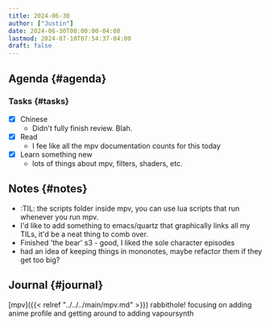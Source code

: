 ```yaml
---
title: 2024-06-30
author: ["Justin"]
date: 2024-06-30T00:00:00-04:00
lastmod: 2024-07-10T07:54:37-04:00
draft: false
---
```


<div class="outline-1 jvc">

## Agenda {#agenda}

<div class="outline-2 jvc">

### Tasks {#tasks}

-   [X] Chinese
    -   Didn't fully finish review. Blah.
-   [X] Read
    -   I fee like all the mpv documentation counts for this today
-   [X] Learn something new
    -   lots of things about mpv, filters, shaders, etc.

</div>

</div>

<div class="outline-1 jvc">

## Notes {#notes}

-   :TIL:  the scripts folder inside mpv, you can use lua scripts that run whenever
    you run mpv.
-   I'd like to add something to emacs/quartz that graphically links all my TILs,
    it'd be a neat thing to comb over.
-   Finished 'the bear' s3 - good, I liked the sole character episodes
-   had an idea of keeping things in mononotes, maybe refactor them if they get
    too big?

</div>

<div class="outline-1 jvc">

## Journal {#journal}

[mpv]({{< relref "../../../main/mpv.md" >}}) rabbithole! focusing on adding anime profile and getting around to adding vapoursynth

</div>
